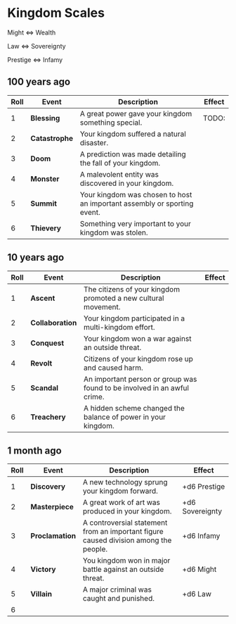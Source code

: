# Kingdom Scales

Might ⇔ Wealth

Law ⇔ Sovereignty

Prestige ⇔ Infamy

## 100 years ago

| Roll | Event           | Description                                                              | Effect |
| ---- | --------------- | ------------------------------------------------------------------------ | ------ |
| 1    | **Blessing**    | A great power gave your kingdom something special.                       | TODO:  |
| 2    | **Catastrophe** | Your kingdom suffered a natural disaster.                                |        |
| 3    | **Doom**        | A prediction was made detailing the fall of your kingdom.                |        |
| 4    | **Monster**     | A malevolent entity was discovered in your kingdom.                      |        |
| 5    | **Summit**      | Your kingdom was chosen to host an important assembly or sporting event. |        |
| 6    | **Thievery**    | Something very important to your kingdom was stolen.                     |        |

## 10 years ago

| Roll | Event             | Description                                                              | Effect |
| ---- | ----------------- | ------------------------------------------------------------------------ | ------ |
| 1    | **Ascent**        | The citizens of your kingdom promoted a new cultural movement.           |        |
| 2    | **Collaboration** | Your kingdom participated in a multi-kingdom effort.                     |        |
| 3    | **Conquest**      | Your kingdom won a war against an outside threat.                        |        |
| 4    | **Revolt**        | Citizens of your kingdom rose up and caused harm.                        |        |
| 5    | **Scandal**       | An important person or group was found to be involved in an awful crime. |        |
| 6    | **Treachery**     | A hidden scheme changed the balance of power in your kingdom.            |        |

## 1 month ago

| Roll | Event            | Description                                                                          | Effect          |
| ---- | ---------------- | ------------------------------------------------------------------------------------ | --------------- |
| 1    | **Discovery**    | A new technology sprung your kingdom forward.                                        | +d6 Prestige    |
| 2    | **Masterpiece**  | A great work of art was produced in your kingdom.                                    | +d6 Sovereignty |
| 3    | **Proclamation** | A controversial statement from an important figure caused division among the people. | +d6 Infamy      |
| 4    | **Victory**      | You kingdom won in major battle against an outside threat.                           | +d6 Might       |
| 5    | **Villain**      | A major criminal was caught and punished.                                            | +d6 Law         |
| 6    |                  |                                                                                      |                 |
